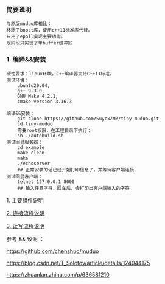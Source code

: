 ### 简要说明
    与原版muduo库相比：
    移除了boost库，使用c++11标准库代替。
    只用了epoll实现主要功能。
    现阶段只实现了单buffer缓冲区

### 1. 编译&&安装 

    硬性要求：linux环境，C++编译器支持C++11标准。
    测试环境：
        ubuntu20.04,
        g++ 9.3.0,
        GNU Make 4.2.1,
        cmake version 3.16.3
    
    编译&&安装：
        git clone https://github.com/SuycxZMZ/tiny-muduo.git
        cd tiny-muduo
        需要root权限，在工程目录下执行：
        sh ./autobuild.sh
    测试回显服务器：
        cd example
        make clean
        make
        ./echoserver
        ## 正常安装的话已经开始打印信息了，并等待客户端连接
    测试回显客户端：
        telnet 127.0.0.1 8000
        ## 输入任意字符，回车后，会打印出客户端输入的字符

[1. 主要组件说明](basicClass.md)

[2. 连接流程说明](basicConnectModel.md)

[3. 读写流程说明](basicReadWriteModel.md)

参考 && 致谢 ：

https://github.com/chenshuo/muduo

https://blog.csdn.net/T_Solotov/article/details/124044175

https://zhuanlan.zhihu.com/p/636581210